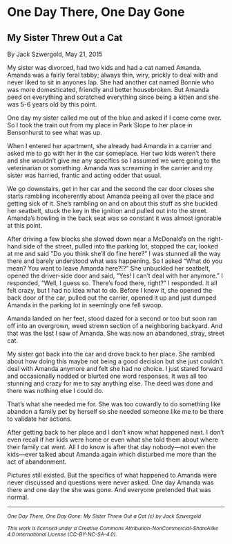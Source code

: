 # One Day There, One Day Gone
## My Sister Threw Out a Cat

By Jack Szwergold, May 21, 2015

My sister was divorced, had two kids and had a cat named Amanda. Amanda was a fairly feral tabby; always thin, wiry, prickly to deal with and never liked to sit in anyones lap. She had another cat named Bonnie who was more domesticated, friendly and better housebroken. But Amanda peed on everything and scratched everything since being a kitten and she was 5-6 years old by this point.

One day my sister called me out of the blue and asked if I come come over. So I took the train out from my place in Park Slope to her place in Bensonhurst to see what was up.

When I entered her apartment, she already had Amanda in a carrier and asked me to go with her in the car someplace. Her two kids weren’t there and she wouldn’t give me any specifics so I assumed we were going to the veterinarian or something. Amanda was screaming in the carrier and my sister was harried, frantic and acting odder that usual.

We go downstairs, get in her car and the second the car door closes she starts rambling incoherently about Amanda peeing all over the place and getting sick of it. She’s rambling on and on about this stuff as she buckled her seatbelt, stuck the key in the ignition and pulled out into the street. Amanda’s howling in the back seat was so constant it was almost ignorable at this point.

After driving a few blocks she slowed down near a McDonald’s on the right-hand side of the street, pulled into the parking lot, stopped the car, looked at me and said “Do you think she’ll do fine here?” I was stunned all the way there and barely understood what was happening. So I asked “What do you mean? You want to leave Amanda here?!?” She unbuckled her seatbelt, opened the driver-side door and said, “Yes! I can’t deal with her anymore.” I responded, “Well, I guess so. There’s food there, right?” I responded. It all felt crazy, but I had no idea what to do. Before I knew it, she opened the back door of the car, pulled out the carrier, opened it up and just dumped Amanda in the parking lot in seemingly one fell swoop.

Amanda landed on her feet, stood dazed for a second or too but soon ran off into an overgrown, weed strewn section of a neighboring backyard. And that was the last I saw of Amanda. She was now an abandoned, stray, street cat.

My sister got back into the car and drove back to her place. She rambled about how doing this maybe not being a good decision but she just couldn’t deal with Amanda anymore and felt she had no choice. I just stared forward and occasionally nodded or blurted one word responses. It was all too stunning and crazy for me to say anything else. The deed was done and there was nothing else I could do.

That’s what she needed me for. She was too cowardly to do something like abandon a family pet by herself so she needed someone like me to be there to validate her actions.

After getting back to her place and I don’t know what happened next. I don’t even recall if her kids were home or even what she told them about where their family cat went. All I do know is after that day nobody—not even the kids—ever talked about Amanda again which disturbed me more than the act of abandonment.

Pictures still existed. But the specifics of what happened to Amanda were never discussed and questions were never asked. One day Amanda was there and one day the she was gone. And everyone pretended that was normal.

***

<sup>*One Day There, One Day Gone: My Sister Threw Out a Cat (c) by Jack Szwergold*</sup>

<sup>*This work is licensed under a Creative Commons Attribution-NonCommercial-ShareAlike 4.0 International License (CC-BY-NC-SA-4.0).*</sup>